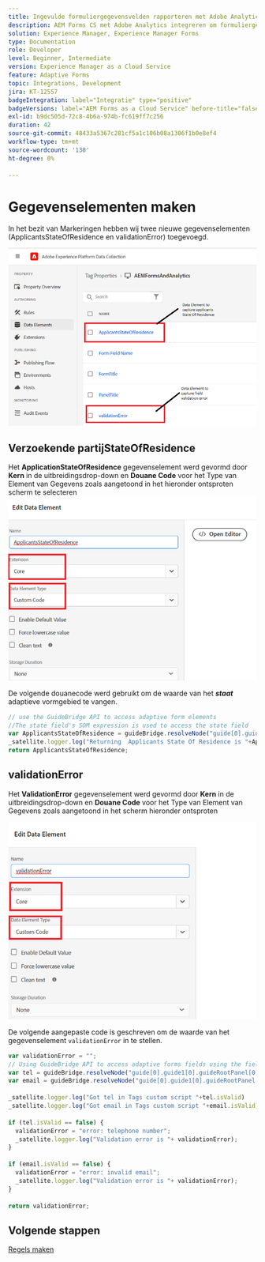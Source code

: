 ```yaml
---
title: Ingevulde formuliergegevensvelden rapporteren met Adobe Analytics
description: AEM Forms CS met Adobe Analytics integreren om formuliergegevensvelden te rapporteren
solution: Experience Manager, Experience Manager Forms
type: Documentation
role: Developer
level: Beginner, Intermediate
version: Experience Manager as a Cloud Service
feature: Adaptive Forms
topic: Integrations, Development
jira: KT-12557
badgeIntegration: label="Integratie" type="positive"
badgeVersions: label="AEM Forms as a Cloud Service" before-title="false"
exl-id: b9dc505d-72c8-4b6a-974b-fc619ff7c256
duration: 42
source-git-commit: 48433a5367c281cf5a1c106b08a1306f1b0e8ef4
workflow-type: tm+mt
source-wordcount: '138'
ht-degree: 0%

---
```


# Gegevenselementen maken

In het bezit van Markeringen hebben wij twee nieuwe gegevenselementen (ApplicantsStateOfResidence en validationError) toegevoegd.

![ adaptive-form ](assets/data_elements.png)

## Verzoekende partijStateOfResidence

Het **ApplicationStateOfResidence** gegevenselement werd gevormd door **Kern** in de uitbreidingsdrop-down en **Douane Code** voor het Type van Element van Gegevens zoals aangetoond in het hieronder ontsproten scherm te selecteren
![ aanvrager-staat-verblijf ](assets/applicantstateofresidence.png)

De volgende douanecode werd gebruikt om de waarde van het **_staat_** adaptieve vormgebied te vangen.

```javascript
// use the GuideBridge API to access adaptive form elements
//The state field's SOM expression is used to access the state field
var ApplicantsStateOfResidence = guideBridge.resolveNode("guide[0].guide1[0].guideRootPanel[0].state[0]").value;
_satellite.logger.log("Returning  Applicants State Of Residence is "+ApplicantsStateOfResidence);
return ApplicantsStateOfResidence;
```

## validationError

Het **ValidationError** gegevenselement werd gevormd door **Kern** in de uitbreidingsdrop-down en **Douane Code** voor het Type van Element van Gegevens zoals aangetoond in het scherm hieronder ontsproten

![ bevestiging-fout ](assets/validation-error.png)

De volgende aangepaste code is geschreven om de waarde van het gegevenselement `validationError` in te stellen.

```javascript
var validationError = "";
// Using GuideBridge API to access adaptive forms fields using the fields SOM expression
var tel = guideBridge.resolveNode("guide[0].guide1[0].guideRootPanel[0].telephone[0]");
var email = guideBridge.resolveNode("guide[0].guide1[0].guideRootPanel[0].email[0]");

_satellite.logger.log("Got tel in Tags custom script "+tel.isValid)
_satellite.logger.log("Got email in Tags custom script "+email.isValid)

if (tel.isValid == false) {  
  validationError = "error: telephone number";
  _satellite.logger.log("Validation error is "+ validationError);
}

if (email.isValid == false) {  
  validationError = "error: invalid email";
  _satellite.logger.log("Validation error is "+ validationError);
}

return validationError;
```

## Volgende stappen

[Regels maken](./rules.md)